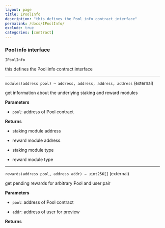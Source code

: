 ```yaml
---
layout: page
title: IPoolInfo
description: "this defines the Pool info contract interface"
permalink: /docs/IPoolInfo/
exclude: true
categories: [contract]
---
```


### Pool info interface



`IPoolInfo`

this defines the Pool info contract interface





****

`modules(address pool) → address, address, address, address` (external)

get information about the underlying staking and reward modules




**Parameters**  
- `pool`: address of Pool contract


**Returns**
- staking module address

- reward module address

- staking module type

- reward module type


****

`rewards(address pool, address addr) → uint256[]` (external)

get pending rewards for arbitrary Pool and user pair




**Parameters**  
- `pool`: address of Pool contract

- `addr`: address of user for preview

**Returns**



